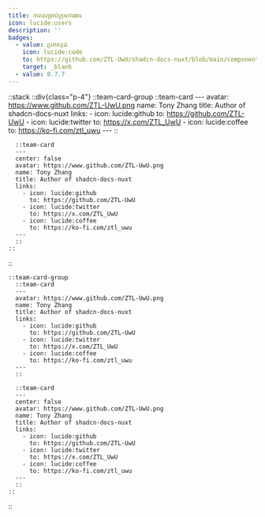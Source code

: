 ```yaml
---
title: កាតសម្រាប់ក្រុមការងារ
icon: lucide:users
description: ''
badges:
  - value: ប្រភពកូដ
    icon: lucide:code
    to: https://github.com/ZTL-UwU/shadcn-docs-nuxt/blob/main/components/content/TeamCard.vue
    target: _blank
  - value: 0.7.7
---
```


::stack
  ::div{class="p-4"}
    ::team-card-group
      ::team-card
      ---
      avatar: https://www.github.com/ZTL-UwU.png
      name: Tony Zhang
      title: Author of shadcn-docs-nuxt
      links:
        - icon: lucide:github
          to: https://github.com/ZTL-UwU
        - icon: lucide:twitter
          to: https://x.com/ZTL_UwU
        - icon: lucide:coffee
          to: https://ko-fi.com/ztl_uwu
      ---
      ::

      ::team-card
      ---
      center: false
      avatar: https://www.github.com/ZTL-UwU.png
      name: Tony Zhang
      title: Author of shadcn-docs-nuxt
      links:
        - icon: lucide:github
          to: https://github.com/ZTL-UwU
        - icon: lucide:twitter
          to: https://x.com/ZTL_UwU
        - icon: lucide:coffee
          to: https://ko-fi.com/ztl_uwu
      ---
      ::
    ::
  ::
  ```mdc
  ::team-card-group
    ::team-card
    ---
    avatar: https://www.github.com/ZTL-UwU.png
    name: Tony Zhang
    title: Author of shadcn-docs-nuxt
    links:
      - icon: lucide:github
        to: https://github.com/ZTL-UwU
      - icon: lucide:twitter
        to: https://x.com/ZTL_UwU
      - icon: lucide:coffee
        to: https://ko-fi.com/ztl_uwu
    ---
    ::

    ::team-card
    ---
    center: false
    avatar: https://www.github.com/ZTL-UwU.png
    name: Tony Zhang
    title: Author of shadcn-docs-nuxt
    links:
      - icon: lucide:github
        to: https://github.com/ZTL-UwU
      - icon: lucide:twitter
        to: https://x.com/ZTL_UwU
      - icon: lucide:coffee
        to: https://ko-fi.com/ztl_uwu
    ---
    ::
  ::
  ```
::

